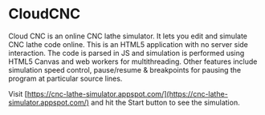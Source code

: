 # CloudCNC

Cloud CNC is an online CNC lathe simulator. It lets you edit and simulate CNC lathe code
online. This is an HTML5 application with no server side interaction. The code is parsed in
JS and simulation is performed using HTML5 Canvas and web workers for multithreading.
Other features include simulation speed control, pause/resume & breakpoints for pausing
the program at particular source lines.

Visit [https://cnc-lathe-simulator.appspot.com/](https://cnc-lathe-simulator.appspot.com/) and hit the Start button to see the simulation.
